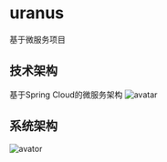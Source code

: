 # uranus
基于微服务项目

## 技术架构
基于Spring Cloud的微服务架构
![avatar](https://spring.io/img/homepage/diagram-distributed-systems.svg)

## 系统架构
![avator](https://www.processon.com/view/link/5d4e60d0e4b04399f59f7889)
